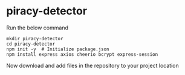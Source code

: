 # piracy-detector
Run the below command
```
mkdir piracy-detector
cd piracy-detector
npm init -y  # Initialize package.json
npm install express axios cheerio bcrypt express-session  
```
Now download and add files in the repository to your project location
